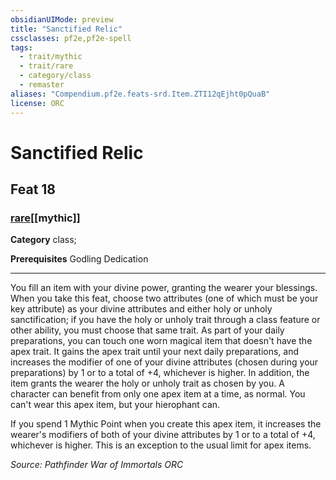 ```yaml
---
obsidianUIMode: preview
title: "Sanctified Relic"
cssclasses: pf2e,pf2e-spell
tags:
  - trait/mythic
  - trait/rare
  - category/class
  - remaster
aliases: "Compendium.pf2e.feats-srd.Item.ZTI12qEjht0pQuaB"
license: ORC
---
```

# Sanctified Relic
## Feat 18
### [rare](rare "Rare Rarity Trait")[[mythic]]

**Category** class; 



**Prerequisites** Godling Dedication
* * *
You fill an item with your divine power, granting the wearer your blessings. When you take this feat, choose two attributes (one of which must be your key attribute) as your divine attributes and either holy or unholy sanctification; if you have the holy or unholy trait through a class feature or other ability, you must choose that same trait. As part of your daily preparations, you can touch one worn magical item that doesn't have the apex trait. It gains the apex trait until your next daily preparations, and increases the modifier of one of your divine attributes (chosen during your preparations) by 1 or to a total of +4, whichever is higher. In addition, the item grants the wearer the holy or unholy trait as chosen by you. A character can benefit from only one apex item at a time, as normal. You can't wear this apex item, but your hierophant can.

If you spend 1 Mythic Point when you create this apex item, it increases the wearer's modifiers of both of your divine attributes by 1 or to a total of +4, whichever is higher. This is an exception to the usual limit for apex items.

*Source: Pathfinder War of Immortals*
*ORC*
